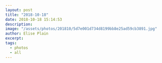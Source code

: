 ```yaml
---
layout: post
title: "2018-10-18"
date: 2018-10-18 15:14:53
description: 
image: "/assets/photos/201810/5d7e001d734d8199bb8e25ad59cb3891.jpg"
author: Elise Plain
excerpt: 
tags: 
  - photos
  - all
---
```



<p></p>
